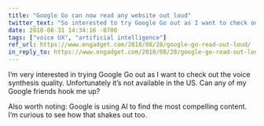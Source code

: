 ```yaml
---
title: "Google Go can now read any website out loud"
twitter_text: "So interested to try Google Go out as I want to check out the web page reading tech they’ve got in place. Also worth noting: they are using AI to find the most compelling content. I’m curious to see how that shakes out."
date: 2018-08-31 14:34:16 -0700
tags: ["voice UX", "artificial intelligence"]
ref_url: https://www.engadget.com/2018/08/28/google-go-read-out-loud/
in_reply_to: https://www.engadget.com/2018/08/28/google-go-read-out-loud/
---
```


I’m very interested in trying Google Go out as I want to check out the voice synthesis quality. Unfortunately it’s not available in the US. Can any of my Google friends hook me up?

Also worth noting: Google is using AI to find the most compelling content. I’m curious to see how that shakes out too.